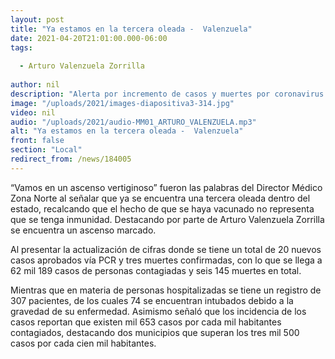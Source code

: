 ```yaml
---
layout: post
title: "Ya estamos en la tercera oleada -  Valenzuela"
date: 2021-04-20T21:01:00.000-06:00
tags:
  
  - Arturo Valenzuela Zorrilla
  
author: nil
description: "Alerta por incremento de casos y muertes por coronavirus."
image: "/uploads/2021/images-diapositiva3-314.jpg"
video: nil
audio: "/uploads/2021/audio-MM01_ARTURO_VALENZUELA.mp3"
alt: "Ya estamos en la tercera oleada -  Valenzuela"
front: false
section: "Local"
redirect_from: /news/184005
---
```


“Vamos en un ascenso vertiginoso” fueron las palabras del Director Médico Zona Norte al señalar que ya se encuentra una tercera oleada dentro del estado, recalcando que el hecho de que se haya vacunado no representa que se tenga inmunidad. Destacando por parte de Arturo Valenzuela Zorrilla se encuentra un ascenso marcado.

Al presentar la actualización de cifras donde se tiene un total de 20 nuevos casos aprobados vía PCR y tres muertes confirmadas, con lo que se llega a 62 mil 189 casos de personas contagiadas y seis 145 muertes en total.

Mientras que en materia de personas hospitalizadas se tiene un registro de 307 pacientes, de los cuales 74 se encuentran intubados debido a la gravedad de su enfermedad. Asimismo señaló que los incidencia de los casos reportan que existen mil 653 casos por cada mil habitantes contagiados, destacando dos municipios que superan los tres mil 500 casos por cada cien mil habitantes.
